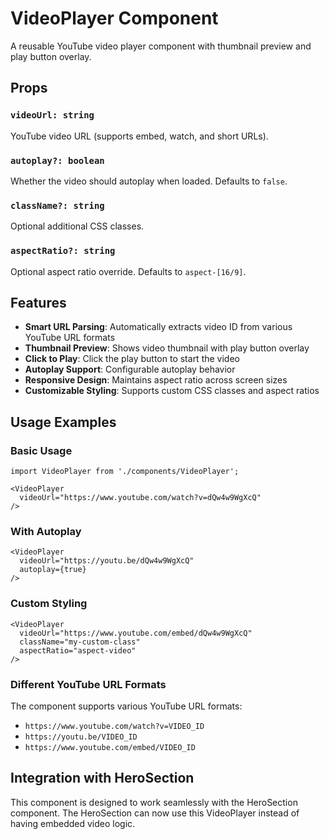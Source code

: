 # VideoPlayer Component

A reusable YouTube video player component with thumbnail preview and play button overlay.

## Props

### `videoUrl: string`
YouTube video URL (supports embed, watch, and short URLs).

### `autoplay?: boolean`
Whether the video should autoplay when loaded. Defaults to `false`.

### `className?: string`
Optional additional CSS classes.

### `aspectRatio?: string`
Optional aspect ratio override. Defaults to `aspect-[16/9]`.

## Features

- **Smart URL Parsing**: Automatically extracts video ID from various YouTube URL formats
- **Thumbnail Preview**: Shows video thumbnail with play button overlay
- **Click to Play**: Click the play button to start the video
- **Autoplay Support**: Configurable autoplay behavior
- **Responsive Design**: Maintains aspect ratio across screen sizes
- **Customizable Styling**: Supports custom CSS classes and aspect ratios

## Usage Examples

### Basic Usage
```tsx
import VideoPlayer from './components/VideoPlayer';

<VideoPlayer 
  videoUrl="https://www.youtube.com/watch?v=dQw4w9WgXcQ"
/>
```

### With Autoplay
```tsx
<VideoPlayer 
  videoUrl="https://youtu.be/dQw4w9WgXcQ"
  autoplay={true}
/>
```

### Custom Styling
```tsx
<VideoPlayer 
  videoUrl="https://www.youtube.com/embed/dQw4w9WgXcQ"
  className="my-custom-class"
  aspectRatio="aspect-video"
/>
```

### Different YouTube URL Formats
The component supports various YouTube URL formats:
- `https://www.youtube.com/watch?v=VIDEO_ID`
- `https://youtu.be/VIDEO_ID`
- `https://www.youtube.com/embed/VIDEO_ID`

## Integration with HeroSection

This component is designed to work seamlessly with the HeroSection component. The HeroSection can now use this VideoPlayer instead of having embedded video logic. 
